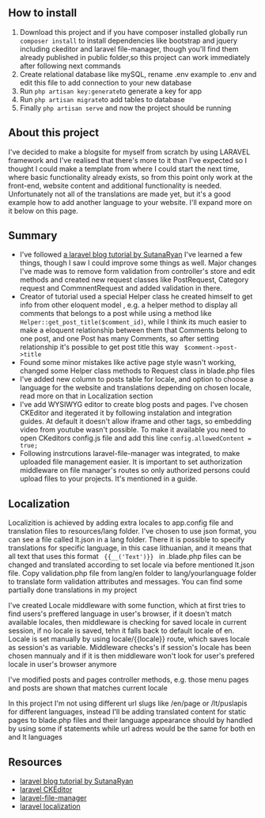 ## How to install
<ol>
    <li> Download this project and if you have composer installed globally run
        <code>composer install</code> to install dependencies like bootstrap and jquery including ckeditor and laravel file-manager, though you'll find them already published in public folder,so this project can work immediately after following next commands</li>
    <li>Create relational database like mySQL, rename .env example to .env and edit this file to add connection to your new database</li>
    <li>Run <code>php artisan key:generate</code>to generate a key for app</li>
    <li>Run <code>php artisan migrate</code>to add tables to database</li>
    <li> Finally <code>php artisan serve</code> and now the project should be running
</ol>    
       

## About this project
<p> I've decided to make a blogsite for myself from scratch by using LARAVEL framework and I've realised that there's more to it than I've expected so I thought I could make a template from where I could start the next time, where basic functionality already exists, so from this point only work at the front-end, website content and additional functionality is needed. Unfortunately not all of the translations are made yet, but it's a good example how to add another language to your website. I'll expand more on it below on this page.</p>

## Summary 
<ul>
    <li>I've followed <a href="http://www.sutanaryan.com/2017/07/how-to-create-a-blog-with-laravel-5-part-1-file-structure-templating/">a laravel blog tutorial by SutanaRyan</a> I've learned a few things, though I saw I could improve some things as well. Major changes I've made was to remove form validation from controller's store and edit methods and created new request classes like PostRequest, Category request and CommnentRequest and added validation in there.
    <li>Creator of tutorial used a special Helper class he created himself to get info from other eloquent model , e.g. a helper method to display all comments that belongs to a post while using a method like <code>Helper::get_post_title($comment_id)</code>, while I think its much easier to make a eloquent relationship between them that Comments belong to one post, and one Post has many Comments, so after setting relationship it's possible to get post title this way <code> $comment->post->title </code> </li>
    <li>Found some minor mistakes like active page style wasn't working, changed some Helper class methods to Request class in blade.php files </li>
    <li>I've added new column to posts table for locale, and option to choose a language for the website and translations depending on chosen locale, read more on that in Localization section</li>
    <li>I've add WYSIWYG editor to create blog posts and pages. I've chosen CKEditor and itegerated it by following instalation and integration guides. At default it doesn't allow iframe and other tags, so embedding video from youtube wasn't possible. To make it available you need to open CKeditors config.js file and add this line <code>config.allowedContent = true;</code></li>
    <li>Following instrcutions laravel-file-manager was integrated, to make uploaded file management easier. It is important to set authorization middleware on file manager's routes so only authorized persons could upload files to your projects. It's mentioned in a guide. </li>
</ul>  

## Localization

<p>Localizition is achieved by adding extra locales to app.config file and translation files to resources/lang folder. I've chosen to use json format, you can see a file called lt.json in a lang folder. There it is possible to specify translations for specific language, in this case lithuanian, and it means that all text that uses this format <code> {{__('Text')}} </code>  in .blade.php files can be changed and translated according to set locale via before mentioned lt.json file. Copy validation.php file from lang/en folder to lang/yourlanguage folder to translate form validation attributes and messages. You can find some partially done translations in my project</p> 
<p>I've created Locale middleware with some function, which at first tries to find users's preffered language in user's browser, if it doesn't match available locales, then middleware is checking for saved locale in current session, if no locale is saved, tehn it falls back to default locale of en. Locale is set manually by using locale/{{locale}} route, which saves locale as session's as variable. Middleware checks's if session's locale has been chosen mannualy and if it is then middleware won't look for user's prefered locale in user's browser anymore</p>
<p>I've modified posts and pages controller methods, e.g. those menu pages and posts are shown that matches current locale
<p> In this project I'm not using different url slugs like /en/page or /lt/puslapis for different languages, instead I'll be adding translated content for static pages to blade.php files and their language appearance should by handled by using some if statements while url adress would be the same for both en and lt languages 


## Resources
<ul>
<li><a href="http://www.sutanaryan.com/2017/07/how-to-create-a-blog-with-laravel-5-part-1-file-structure-templating/">laravel blog tutorial by SutanaRyan</a></li>
<li><a href="https://github.com/UniSharp/laravel-ckeditor">laravel CKEditor</a></li>
<li><a href="https://github.com/UniSharp/laravel-filemanager">laravel-file-manager</a></li>
<li><a href="https://laravel.com/docs/5.7/localization">laravel localization</a></li>
</ul>
